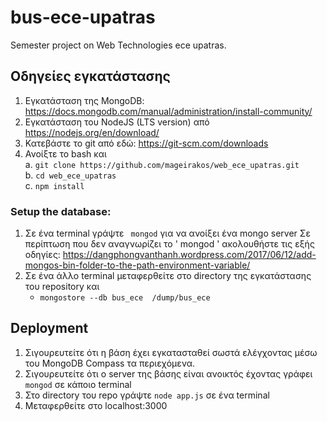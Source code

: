 # bus-ece-upatras
Semester project on Web Technologies ece upatras.  
  
## Οδηγείες εγκατάστασης  
1)	Εγκατάσταση της MongoDB: https://docs.mongodb.com/manual/administration/install-community/
2)	Εγκατάσταση του NodeJS (LTS version) από https://nodejs.org/en/download/  
3)  Κατεβάστε το git από εδώ: https://git-scm.com/downloads
4)	Ανοίξτε το bash και  
a.	`git clone https://github.com/mageirakos/web_ece_upatras.git`     
b.	`cd web_ece_upatras`      
c.	`npm install`    


### Setup the database:   
1)	Σε ένα terminal γράψτε  ` mongod` για να ανοίξει ένα mongo server
      Σε περίπτωση που δεν αναγνωρίζει το ' mongod ' ακολουθήστε τις εξής οδηγίες: https://dangphongvanthanh.wordpress.com/2017/06/12/add-mongos-bin-folder-to-the-path-environment-variable/
2)	Σε ένα άλλο terminal μεταφερθείτε στο directory της εγκατάστασης του repository και  
    -	`mongostore --db bus_ece  /dump/bus_ece`    
  

## Deployment   
1)	Σιγουρευτείτε ότι η βάση έχει εγκατασταθεί σωστά ελέγχοντας μέσω του MongoDB Compass τα περιεχόμενα.  
2)	Σιγουρευτείτε ότι ο server της βάσης είναι ανοικτός έχοντας γράφει `mongod` σε κάποιο terminal   
3)	Στο directory του repo γράψτε `node app.js`  σε ένα terminal    
4)	Μεταφερθείτε στο localhost:3000  


